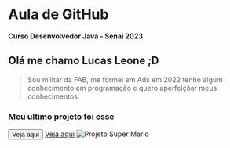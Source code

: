 # Aula de GitHub
__Curso Desenvolvedor Java - Senai 2023__

## Olá me chamo Lucas Leone ;D ## 

> Sou militar da FAB, me formei em Ads em 2022 tenho algum conhecimento em programação e quero aperfeiçõar meus conhecimentos. 

### Meu ultimo projeto foi esse

<buton>

<button>Veja aqui</button>
<a href="https://lcsleone.github.io/projeto-HTML/">Veja aqui</a>
 <img src="./mario.png" alt="Projeto Super Mario">